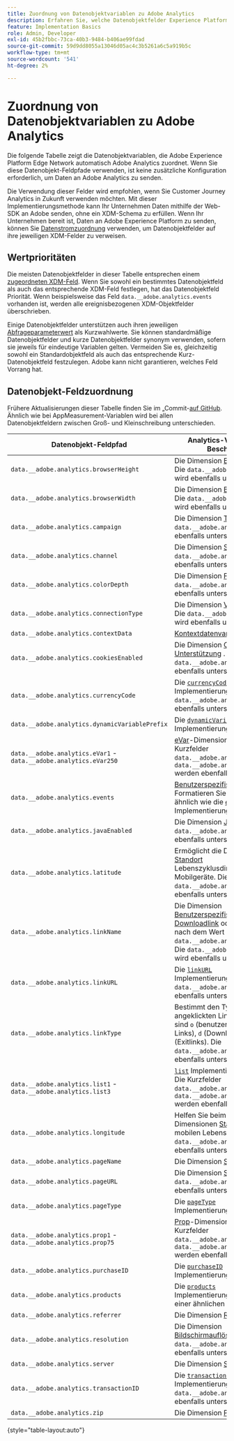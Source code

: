 ```yaml
---
title: Zuordnung von Datenobjektvariablen zu Adobe Analytics
description: Erfahren Sie, welche Datenobjektfelder Experience Platform Edge automatisch Analytics-Variablen zuordnet.
feature: Implementation Basics
role: Admin, Developer
exl-id: 45b2fbbc-73ca-40b3-9484-b406ae99fdad
source-git-commit: 59d9dd8055a13046d05ac4c3b5261a6c5a919b5c
workflow-type: tm+mt
source-wordcount: '541'
ht-degree: 2%

---
```


# Zuordnung von Datenobjektvariablen zu Adobe Analytics

Die folgende Tabelle zeigt die Datenobjektvariablen, die Adobe Experience Platform Edge Network automatisch Adobe Analytics zuordnet. Wenn Sie diese Datenobjekt-Feldpfade verwenden, ist keine zusätzliche Konfiguration erforderlich, um Daten an Adobe Analytics zu senden.

Die Verwendung dieser Felder wird empfohlen, wenn Sie Customer Journey Analytics in Zukunft verwenden möchten. Mit dieser Implementierungsmethode kann Ihr Unternehmen Daten mithilfe der Web-SDK an Adobe senden, ohne ein XDM-Schema zu erfüllen. Wenn Ihr Unternehmen bereit ist, Daten an Adobe Experience Platform zu senden, können Sie [Datenstromzuordnung](https://experienceleague.adobe.com/en/docs/experience-platform/datastreams/data-prep#mapping) verwenden, um Datenobjektfelder auf ihre jeweiligen XDM-Felder zu verweisen.

## Wertprioritäten

Die meisten Datenobjektfelder in dieser Tabelle entsprechen einem [zugeordneten XDM-Feld](xdm-var-mapping.md). Wenn Sie sowohl ein bestimmtes Datenobjektfeld als auch das entsprechende XDM-Feld festlegen, hat das Datenobjektfeld Priorität. Wenn beispielsweise das Feld `data.__adobe.analytics.events` vorhanden ist, werden alle ereignisbezogenen XDM-Objektfelder überschrieben.

Einige Datenobjektfelder unterstützen auch ihren jeweiligen [Abfrageparameterwert](../validate/query-parameters.md) als Kurzwahlwerte. Sie können standardmäßige Datenobjektfelder und kurze Datenobjektfelder synonym verwenden, sofern sie jeweils für eindeutige Variablen gelten. Vermeiden Sie es, gleichzeitig sowohl ein Standardobjektfeld als auch das entsprechende Kurz-Datenobjektfeld festzulegen. Adobe kann nicht garantieren, welches Feld Vorrang hat.

## Datenobjekt-Feldzuordnung

Frühere Aktualisierungen dieser Tabelle finden Sie im „Commit-[&#x200B; auf GitHub](https://github.com/AdobeDocs/analytics.en/commits/main/help/implement/aep-edge/data-var-mapping.md). Ähnlich wie bei AppMeasurement-Variablen wird bei allen Datenobjektfeldern zwischen Groß- und Kleinschreibung unterschieden.

| Datenobjekt-Feldpfad | Analytics-Variable und -Beschreibung |
| --- | --- |
| `data.__adobe.analytics.browserHeight` | Die Dimension [Browser-Höhe](../../components/dimensions/browser-height.md) . Die `data.__adobe.analytics.bh` wird ebenfalls unterstützt. |
| `data.__adobe.analytics.browserWidth` | Die Dimension [Browser-Breite](../../components/dimensions/browser-width.md) . Die `data.__adobe.analytics.bw` wird ebenfalls unterstützt. |
| `data.__adobe.analytics.campaign` | Die Dimension [Trackingcode](../../components/dimensions/tracking-code.md) . Die `data.__adobe.analytics.v0` wird ebenfalls unterstützt. |
| `data.__adobe.analytics.channel` | Die Dimension [Site](../../components/dimensions/site-section.md) . Die `data.__adobe.analytics.ch` wird ebenfalls unterstützt. |
| `data.__adobe.analytics.colorDepth` | Die Dimension [Farbtiefe](../../components/dimensions/color-depth.md) . Die `data.__adobe.analytics.c` wird ebenfalls unterstützt. |
| `data.__adobe.analytics.connectionType` | Die Dimension [Verbindungstyp](../../components/dimensions/connection-type.md) . Die `data.__adobe.analytics.ct` wird ebenfalls unterstützt. |
| `data.__adobe.analytics.contextData` | [Kontextdatenvariablen](/help/implement/vars/page-vars/contextdata.md) |
| `data.__adobe.analytics.cookiesEnabled` | Die Dimension [Cookie-Unterstützung](../../components/dimensions/cookie-support.md) . Die `data.__adobe.analytics.k` wird ebenfalls unterstützt. |
| `data.__adobe.analytics.currencyCode` | Die [`currencyCode`](../vars/config-vars/currencycode.md) Implementierungsvariable. Die `data.__adobe.analytics.cc` wird ebenfalls unterstützt. |
| `data.__adobe.analytics.dynamicVariablePrefix` | Die [`dynamicVariablePrefix`](../vars/config-vars/dynamicvariableprefix.md) Implementierungsvariable. |
| `data.__adobe.analytics.eVar1` - `data.__adobe.analytics.eVar250` | [eVar](../../components/dimensions/evar.md)-Dimensionen. Die Kurzfelder `data.__adobe.analytics.v1` - `data.__adobe.analytics.v250` werden ebenfalls unterstützt. |
| `data.__adobe.analytics.events` | [Benutzerspezifische Ereignisse](../../components/metrics/custom-events.md). Formatieren Sie dieses Feld ähnlich wie die [`events`](../vars/page-vars/events/events-overview.md) Implementierungsvariable. |
| `data.__adobe.analytics.javaEnabled` | Die Dimension [Java aktiviert](../../components/dimensions/java-enabled.md) . Die `data.__adobe.analytics.v` wird ebenfalls unterstützt. |
| `data.__adobe.analytics.latitude` | Ermöglicht die Definition der [Standort](../../components/dimensions/lifecycle-dimensions.md) Lebenszyklusdimensionen für Mobilgeräte. Die `data.__adobe.analytics.lat` wird ebenfalls unterstützt. |
| `data.__adobe.analytics.linkName` | Die Dimension [Benutzerspezifischer &#x200B;](../../components/dimensions/custom-link.md), [Downloadlink](../../components/dimensions/download-link.md) oder [Exitlink](../../components/dimensions/exit-link.md), je nach dem Wert in `data.__adobe.analytics.linkType`. Die `data.__adobe.analytics.pev2` wird ebenfalls unterstützt. |
| `data.__adobe.analytics.linkURL` | Die [`linkURL`](../vars/config-vars/linkurl.md) Implementierungsvariable. Die `data.__adobe.analytics.pev1` wird ebenfalls unterstützt. |
| `data.__adobe.analytics.linkType` | Bestimmt den Typ des angeklickten Links. Gültige Werte sind `o` (benutzerspezifische Links), `d` (Downloadlinks) und `e` (Exitlinks). Die `data.__adobe.analytics.pe` wird ebenfalls unterstützt. |
| `data.__adobe.analytics.list1` - `data.__adobe.analytics.list3` | [`list`](/help/implement/vars/page-vars/list.md) Implementierungsvariablen. Die Kurzfelder `data.__adobe.analytics.l1` - `data.__adobe.analytics.list3` werden ebenfalls unterstützt. |
| `data.__adobe.analytics.longitude` | Helfen Sie beim Festlegen der Dimensionen [Standort](../../components/dimensions/lifecycle-dimensions.md) für den mobilen Lebenszyklus. Die `data.__adobe.analytics.lon` wird ebenfalls unterstützt. |
| `data.__adobe.analytics.pageName` | Die Dimension [Seite](/help/components/dimensions/page.md). |
| `data.__adobe.analytics.pageURL` | Die Dimension [Seiten](/help/components/dimensions/page-url.md)URL. Die `data.__adobe.analytics.g` wird ebenfalls unterstützt. |
| `data.__adobe.analytics.pageType` | Die [`pageType`](../vars/page-vars/pagetype.md) Implementierungsvariable. |
| `data.__adobe.analytics.prop1` - `data.__adobe.analytics.prop75` | [Prop](../../components/dimensions/prop.md)-Dimensionen. Die Kurzfelder `data.__adobe.analytics.c1` - `data.__adobe.analytics.c75` werden ebenfalls unterstützt. |
| `data.__adobe.analytics.purchaseID` | Die [`purchaseID`](../vars/page-vars/purchaseid.md) Implementierungsvariable. |
| `data.__adobe.analytics.products` | Die [`products`](../vars/page-vars/products.md) Implementierungsvariable folgt einer ähnlichen Formatierung. |
| `data.__adobe.analytics.referrer` | Die Dimension [Referrer](/help/components/dimensions/referrer.md). |
| `data.__adobe.analytics.resolution` | Die Dimension [Bildschirmauflösung](../../components/dimensions/monitor-resolution.md). Die `data.__adobe.analytics.s` wird ebenfalls unterstützt. |
| `data.__adobe.analytics.server` | Die Dimension [Server](/help/components/dimensions/server.md). |
| `data.__adobe.analytics.transactionID` | Die [`transactionID`](../vars/page-vars/transactionid.md) Implementierungsvariable. Die `data.__adobe.analytics.xact` wird ebenfalls unterstützt. |
| `data.__adobe.analytics.zip` | Die Dimension [Postleitzahl](../../components/dimensions/zip-code.md) . |

{style="table-layout:auto"}
